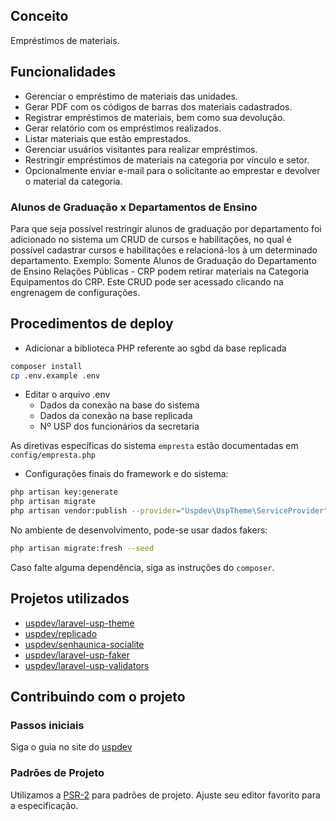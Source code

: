 ## Conceito

Empréstimos de materiais.

## Funcionalidades

- Gerenciar o empréstimo de materiais das unidades.
- Gerar PDF com os códigos de barras dos materiais cadastrados.
- Registrar empréstimos de materiais, bem como sua devolução.
- Gerar relatório com os empréstimos realizados.
- Listar materiais que estão emprestados.
- Gerenciar usuários visitantes para realizar empréstimos.
- Restringir empréstimos de materiais na categoria por vínculo e setor.
- Opcionalmente enviar e-mail para o solicitante ao emprestar e devolver o material da categoria.

### Alunos de Graduação x Departamentos de Ensino

Para que seja possível restringir alunos de graduação por departamento foi adicionado no sistema um CRUD de cursos e habilitações, no qual é possível cadastrar cursos e habilitações e relacioná-los à um determinado departamento. 
Exemplo: Somente Alunos de Graduação do Departamento de Ensino Relações Públicas - CRP podem retirar materiais na Categoria Equipamentos do CRP.
Este CRUD pode ser acessado clicando na engrenagem de configurações.

## Procedimentos de deploy
 
- Adicionar a biblioteca PHP referente ao sgbd da base replicada

```bash
composer install
cp .env.example .env
```
- Editar o arquivo .env
    - Dados da conexão na base do sistema
    - Dados da conexão na base replicada
    - Nº USP dos funcionários da secretaria

As diretivas específicas do sistema `empresta` estão documentadas em `config/empresta.php`

- Configurações finais do framework e do sistema:

```bash
php artisan key:generate
php artisan migrate
php artisan vendor:publish --provider="Uspdev\UspTheme\ServiceProvider" --tag=assets --force
```
No ambiente de desenvolvimento, pode-se usar dados fakers:

```bash
php artisan migrate:fresh --seed
```

Caso falte alguma dependência, siga as instruções do `composer`.

## Projetos utilizados

- [uspdev/laravel-usp-theme](https://github.com/uspdev/laravel-usp-theme)
- [uspdev/replicado](https://github.com/uspdev/replicado)
- [uspdev/senhaunica-socialite](https://github.com/uspdev/senhaunica-socialite)
- [uspdev/laravel-usp-faker](https://github.com/uspdev/laravel-usp-faker)
- [uspdev/laravel-usp-validators](https://github.com/uspdev/laravel-usp-validators)


## Contribuindo com o projeto

### Passos iniciais

Siga o guia no site do [uspdev](https://uspdev.github.io/contribua)

### Padrões de Projeto

Utilizamos a [PSR-2](https://www.php-fig.org/psr/psr-2/) para padrões de projeto. Ajuste seu editor favorito para a especificação.
